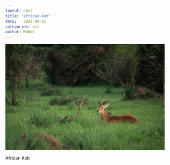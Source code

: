 ```yaml
---
layout: post
title: "african-kob"
date:   2022-09-12
categories: art
author: Mahdi
---
```


![african-kob](/img/arts/uganda/african-kob.jpg)

<span class='image-details'>
African Kob
</span>
